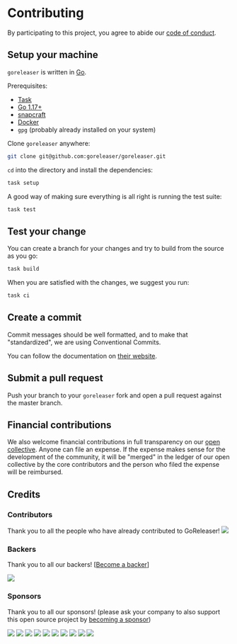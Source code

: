 # Contributing

By participating to this project, you agree to abide our [code of
conduct](/CODE_OF_CONDUCT.md).

## Setup your machine

`goreleaser` is written in [Go](https://golang.org/).

Prerequisites:

- [Task](https://taskfile.dev/#/installation)
- [Go 1.17+](https://golang.org/doc/install)
- [snapcraft](https://snapcraft.io/)
- [Docker](https://www.docker.com/)
- `gpg` (probably already installed on your system)

Clone `goreleaser` anywhere:

```sh
git clone git@github.com:goreleaser/goreleaser.git
```

`cd` into the directory and install the dependencies:

```sh
task setup
```

A good way of making sure everything is all right is running the test suite:

```sh
task test
```

## Test your change

You can create a branch for your changes and try to build from the source as you go:

```sh
task build
```

When you are satisfied with the changes, we suggest you run:

```sh
task ci
```

## Create a commit

Commit messages should be well formatted, and to make that "standardized", we
are using Conventional Commits.

You can follow the documentation on
[their website](https://www.conventionalcommits.org).

## Submit a pull request

Push your branch to your `goreleaser` fork and open a pull request against the
master branch.

## Financial contributions

We also welcome financial contributions in full transparency on our [open collective](https://opencollective.com/goreleaser).
Anyone can file an expense. If the expense makes sense for the development of the community, it will be "merged" in the ledger of our open collective by the core contributors and the person who filed the expense will be reimbursed.

## Credits

### Contributors

Thank you to all the people who have already contributed to GoReleaser!
<a href="graphs/contributors"><img src="https://opencollective.com/goreleaser/contributors.svg?width=890" /></a>

### Backers

Thank you to all our backers! [[Become a backer](https://opencollective.com/goreleaser#backer)]

<a href="https://opencollective.com/goreleaser#backers" target="_blank"><img src="https://opencollective.com/goreleaser/backers.svg?width=890"></a>

### Sponsors

Thank you to all our sponsors! (please ask your company to also support this open source project by [becoming a sponsor](https://opencollective.com/goreleaser#sponsor))

<a href="https://opencollective.com/goreleaser/sponsor/0/website" target="_blank"><img src="https://opencollective.com/goreleaser/sponsor/0/avatar.svg"></a>
<a href="https://opencollective.com/goreleaser/sponsor/1/website" target="_blank"><img src="https://opencollective.com/goreleaser/sponsor/1/avatar.svg"></a>
<a href="https://opencollective.com/goreleaser/sponsor/2/website" target="_blank"><img src="https://opencollective.com/goreleaser/sponsor/2/avatar.svg"></a>
<a href="https://opencollective.com/goreleaser/sponsor/3/website" target="_blank"><img src="https://opencollective.com/goreleaser/sponsor/3/avatar.svg"></a>
<a href="https://opencollective.com/goreleaser/sponsor/4/website" target="_blank"><img src="https://opencollective.com/goreleaser/sponsor/4/avatar.svg"></a>
<a href="https://opencollective.com/goreleaser/sponsor/5/website" target="_blank"><img src="https://opencollective.com/goreleaser/sponsor/5/avatar.svg"></a>
<a href="https://opencollective.com/goreleaser/sponsor/6/website" target="_blank"><img src="https://opencollective.com/goreleaser/sponsor/6/avatar.svg"></a>
<a href="https://opencollective.com/goreleaser/sponsor/7/website" target="_blank"><img src="https://opencollective.com/goreleaser/sponsor/7/avatar.svg"></a>
<a href="https://opencollective.com/goreleaser/sponsor/8/website" target="_blank"><img src="https://opencollective.com/goreleaser/sponsor/8/avatar.svg"></a>
<a href="https://opencollective.com/goreleaser/sponsor/9/website" target="_blank"><img src="https://opencollective.com/goreleaser/sponsor/9/avatar.svg"></a>
